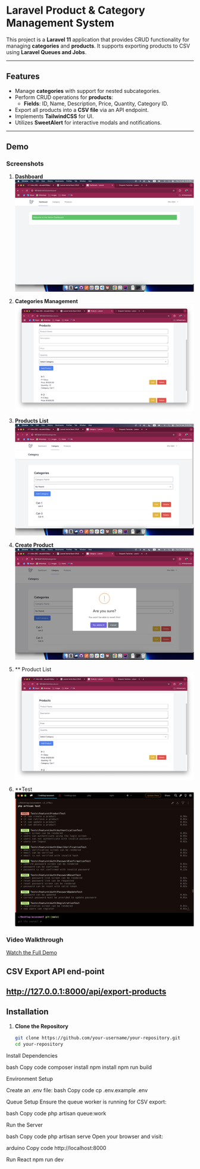 # Laravel Product & Category Management System

This project is a **Laravel 11** application that provides CRUD functionality for managing **categories** and **products**. It supports exporting products to CSV using **Laravel Queues and Jobs**. 

---

## Features

- Manage **categories** with support for nested subcategories.
- Perform CRUD operations for **products**:
  - **Fields**: ID, Name, Description, Price, Quantity, Category ID.
- Export all products into a **CSV file** via an API endpoint.
- Implements **TailwindCSS** for UI.
- Utilizes **SweetAlert** for interactive modals and notifications.

---

## Demo

### Screenshots
1. **Dashboard**  
   ![Dashboard](screen/1.png)

2. **Categories Management**  
   ![Categories Management](screen/2.png)

3. **Products List**  
   ![Products List](screen/3.png)

4. **Create Product**  
   ![Create Product](screen/4.png)

5. ** Product List
   ![Product List](screen/5.png)

5. **Test
   ![Test](screen/6.png)

### Video Walkthrough
[Watch the Full Demo](screen/v.mov)

## CSV Export API end-point

http://127.0.0.1:8000/api/export-products
---

## Installation

1. **Clone the Repository**
   ```bash
   git clone https://github.com/your-username/your-repository.git
   cd your-repository


Install Dependencies

bash
Copy code
composer install
npm install
npm run build

Environment Setup

Create an .env file:
bash
Copy code
cp .env.example .env

Queue Setup Ensure the queue worker is running for CSV export:

bash
Copy code
php artisan queue:work

Run the Server

bash
Copy code
php artisan serve
Open your browser and visit:

arduino
Copy code
http://localhost:8000

Run React
npm run dev
